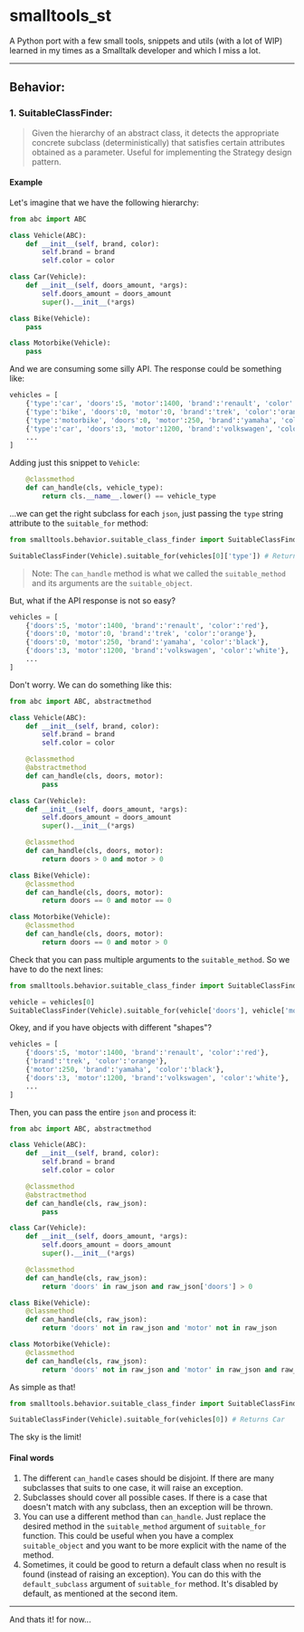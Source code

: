 # smalltools_st
A Python port with a few small tools, snippets and utils (with a lot of WIP) learned in my times as a Smalltalk developer and which I miss a lot.

---
## Behavior:

### 1. SuitableClassFinder:

> Given the hierarchy of an abstract class, it detects the appropriate concrete subclass (deterministically) that satisfies certain attributes obtained as a parameter. Useful for implementing the Strategy design pattern.

#### Example

Let's imagine that we have the following hierarchy:

```python
from abc import ABC

class Vehicle(ABC):
    def __init__(self, brand, color):
        self.brand = brand
        self.color = color

class Car(Vehicle):
    def __init__(self, doors_amount, *args):
        self.doors_amount = doors_amount
        super().__init__(*args)

class Bike(Vehicle):
    pass

class Motorbike(Vehicle):
    pass
```

And we are consuming some silly API. The response could be something like:

```python
vehicles = [
    {'type':'car', 'doors':5, 'motor':1400, 'brand':'renault', 'color':'red'},
    {'type':'bike', 'doors':0, 'motor':0, 'brand':'trek', 'color':'orange'},
    {'type':'motorbike', 'doors':0, 'motor':250, 'brand':'yamaha', 'color':'black'},
    {'type':'car', 'doors':3, 'motor':1200, 'brand':'volkswagen', 'color':'white'},
    ...
]
```

Adding just this snippet to `Vehicle`:

```python
    @classmethod
    def can_handle(cls, vehicle_type):
        return cls.__name__.lower() == vehicle_type
```

...we can get the right subclass for each `json`, just passing the `type` string attribute to the `suitable_for` method:

```python
from smalltools.behavior.suitable_class_finder import SuitableClassFinder

SuitableClassFinder(Vehicle).suitable_for(vehicles[0]['type']) # Returns Car
```

> Note: The `can_handle` method is what we called the `suitable_method` and its arguments are the `suitable_object`.

But, what if the API response is not so easy?

```python
vehicles = [
    {'doors':5, 'motor':1400, 'brand':'renault', 'color':'red'},
    {'doors':0, 'motor':0, 'brand':'trek', 'color':'orange'},
    {'doors':0, 'motor':250, 'brand':'yamaha', 'color':'black'},
    {'doors':3, 'motor':1200, 'brand':'volkswagen', 'color':'white'},
    ...
]
```

Don't worry. We can do something like this:

```python
from abc import ABC, abstractmethod

class Vehicle(ABC):
    def __init__(self, brand, color):
        self.brand = brand
        self.color = color

    @classmethod
    @abstractmethod
    def can_handle(cls, doors, motor):
        pass

class Car(Vehicle):
    def __init__(self, doors_amount, *args):
        self.doors_amount = doors_amount
        super().__init__(*args)

    @classmethod
    def can_handle(cls, doors, motor):
        return doors > 0 and motor > 0

class Bike(Vehicle):
    @classmethod
    def can_handle(cls, doors, motor):
        return doors == 0 and motor == 0

class Motorbike(Vehicle):
    @classmethod
    def can_handle(cls, doors, motor):
        return doors == 0 and motor > 0
```

Check that you can pass multiple arguments to the `suitable_method`. So we have to do the next lines:

```python
from smalltools.behavior.suitable_class_finder import SuitableClassFinder

vehicle = vehicles[0]
SuitableClassFinder(Vehicle).suitable_for(vehicle['doors'], vehicle['motor']) # Returns Car
```

Okey, and if you have objects with different "shapes"?

```python
vehicles = [
    {'doors':5, 'motor':1400, 'brand':'renault', 'color':'red'},
    {'brand':'trek', 'color':'orange'},
    {'motor':250, 'brand':'yamaha', 'color':'black'},
    {'doors':3, 'motor':1200, 'brand':'volkswagen', 'color':'white'},
    ...
]
```

Then, you can pass the entire `json` and process it:

```python
from abc import ABC, abstractmethod

class Vehicle(ABC):
    def __init__(self, brand, color):
        self.brand = brand
        self.color = color

    @classmethod
    @abstractmethod
    def can_handle(cls, raw_json):
        pass

class Car(Vehicle):
    def __init__(self, doors_amount, *args):
        self.doors_amount = doors_amount
        super().__init__(*args)

    @classmethod
    def can_handle(cls, raw_json):
        return 'doors' in raw_json and raw_json['doors'] > 0

class Bike(Vehicle):
    @classmethod
    def can_handle(cls, raw_json):
        return 'doors' not in raw_json and 'motor' not in raw_json

class Motorbike(Vehicle):
    @classmethod
    def can_handle(cls, raw_json):
        return 'doors' not in raw_json and 'motor' in raw_json and raw_json['motor'] > 0
```

As simple as that!

```python
from smalltools.behavior.suitable_class_finder import SuitableClassFinder

SuitableClassFinder(Vehicle).suitable_for(vehicles[0]) # Returns Car
```

The sky is the limit!

#### Final words

1. The different `can_handle` cases should be disjoint. If there are many subclasses that suits to one case, it will raise an exception.
2. Subclasses should cover all possible cases. If there is a case that doesn't match with any subclass, then an exception will be thrown.
3. You can use a different method than `can_handle`. Just replace the desired method in the `suitable_method` argument of `suitable_for` function. This could be useful when you have a complex `suitable_object` and you want to be more explicit with the name of the method.
4. Sometimes, it could be good to return a default class when no result is found (instead of raising an exception). You can do this with the `default_subclass` argument of `suitable_for` method. It's disabled by default, as mentioned at the second item.

---
And thats it! for now...